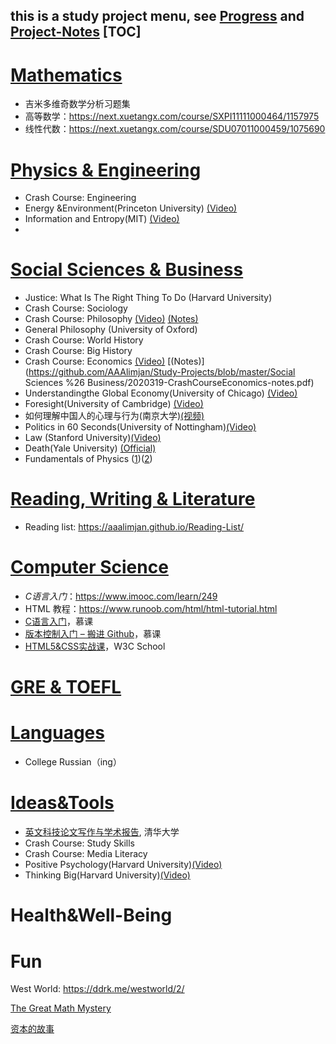 this is a study project menu, see [Progress](https://github.com/AAAlimjan/Study-Notes-2019/projects) and [Project-Notes](https://github.com/AAAlimjan/Study-Notes-2019/wiki)
[TOC]
------
# [Mathematics](https://github.com/AAAlimjan/ComingBack/tree/master/Mathematics)

- 吉米多维奇数学分析习题集
- 高等数学：https://next.xuetangx.com/course/SXPI11111000464/1157975
- 线性代数：https://next.xuetangx.com/course/SDU07011000459/1075690

# [Physics & Engineering](https://github.com/AAAlimjan/stuff2019/tree/master/Physics)

- Crash Course: Engineering
- Energy &Environment(Princeton University) [(Video)](http://open.163.com/newview/movie/free?pid=M6G3TB39I&mid=M6G3TSICQ)
-  Information and Entropy(MIT) [(Video)](https://ocw.mit.edu/courses/electrical-engineering-and-computer-science/6-050j-information-and-entropy-spring-2008/)
-  

# [Social Sciences & Business](https://github.com/AAAlimjan/ComingBack/tree/master/Social%20Sciences)

- Justice: What Is The Right Thing To Do (Harvard University)
- Crash Course: Sociology 
-  Crash Course: Philosophy [(Video)](https://www.bilibili.com/video/av13762839) [(Notes)](https://github.com/AAAlimjan/Study-Projects/blob/master/Social%20Sciences%20%26%20Business/2020-3-19%20crashcourse-philosophy-notes-compressed.pdf)
- General Philosophy (University of Oxford)
- Crash Course: World History
- Crash Course: Big History 
- Crash Course: Economics  [(Video)](https://www.bilibili.com/video/av28121647)  [(Notes)](https://github.com/AAAlimjan/Study-Projects/blob/master/Social Sciences %26 Business/2020319-CrashCourseEconomics-notes.pdf)
- Understandingthe Global Economy(University of Chicago) [(Video)](https://open.163.com/newview/movie/free?pid=M7CTG28EO&mid=M7DFVQI4A)
- Foresight(University of Cambridge)  [(Video)](https://open.163.com/newview/movie/free?pid=MB7MDCRU9&mid=MB7MDN5PF)
- 如何理解中国人的心理与行为(南京大学)[(视频)](http://open.163.com/newview/movie/courseintro?newurl=%2Fspecial%2Fcuvocw%2Fzhongguorendexinli.html)
- Politics in 60 Seconds(University of Nottingham)[(Video)](https://open.163.com/newview/movie/free?pid=M95G0EKBI&mid=M95Q484CN)
- Law (Stanford University)[(Video)](https://www.bilibili.com/video/av5205967/)
- Death(Yale University) [(Official)](https://oyc.yale.edu/death/phil-176)
- Fundamentals of Physics ([1](https://oyc.yale.edu/physics/phys-200))([2](https://oyc.yale.edu/physics/phys-201))

# [Reading, Writing & Literature](https://github.com/AAAlimjan/ComingBack/tree/master/Reading%20Challenge)

 -  Reading list: https://aaalimjan.github.io/Reading-List/ 

# [Computer Science ](https://github.com/AAAlimjan/ComingBack/tree/master/Coding)

 - *C语言入门*：https://www.imooc.com/learn/249
 - HTML 教程：https://www.runoob.com/html/html-tutorial.html
 - [C语言入门](https://www.imooc.com/learn/249)，慕课
- [版本控制入门 – 搬进 Github](https://www.imooc.com/learn/390)，慕课
- [HTML5&CSS实战课](https://www.w3cschool.cn/codecamp/list?pename=html5_and_css_camp)，W3C School

# [GRE & TOEFL](https://github.com/AAAlimjan/ComingBack/tree/master/GRE)

# [Languages](https://github.com/AAAlimjan/ComingBack/tree/master/Studying%20Russian)

- College Russian（ing）

# [Ideas&Tools](https://github.com/AAAlimjan/Study-Projects/tree/master/Fun)

-  [英文科技论文写作与学术报告](https://next.xuetangx.com/course/XJTU08081000424/1073727), 清华大学
-  Crash Course: Study Skills
-  Crash Course: Media Literacy
-  Positive Psychology(Harvard University)[(Video)](https://www.bilibili.com/video/BV1Gs411o71d)
-  Thinking Big(Harvard University)[(Video)](https://open.163.com/newview/movie/free?pid=M83EO6IRQ&mid=M83EQT3JN)

# Health&Well-Being

# Fun

West World: https://ddrk.me/westworld/2/

 [The Great Math Mystery](https://www.bilibili.com/video/BV1vs411d73j)

[资本的故事](https://www.bilibili.com/video/BV1mW411J7ED)


